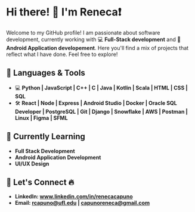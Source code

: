 # Hi there! 👋 I'm Reneca❗

Welcome to my GitHub profile!  I am passionate about software development, currently working with 💻 **Full-Stack development** and 📱 **Android Application developement**. Here you'll find a mix of projects that reflect what I have done. Feel free to explore!

## 🔧 Languages & Tools

- 💻 **Python | JavaScript | C++ | C | Java | Kotlin | Scala | HTML | CSS | SQL** 
- 🛠️ **React | Node | Express | Android Studio | Docker | Oracle SQL Developer | PostgreSQL | Git | Django | Snowflake | AWS | Postman | Linux | Figma | SFML** 

## 🌱 Currently Learning
- **Full Stack Development**
- **Android Application Development**
- **UI/UX Design**

## 🤝 Let's Connect 🔥

- **LinkedIn: www.linkedin.com/in/renecacapuno**
- **Email: rcapuno@ufl.edu | capunoreneca@gmail.com**
  
